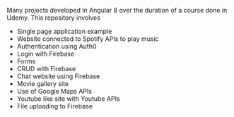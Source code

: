 Many projects developed in Angular 8 over the duration of a course done in Udemy.
This repository involves
  - Single page application example
  - Website connected to Spotify APIs to play music
  - Authentication using Auth0
  - Login with Firebase
  - Forms
  - CRUD with Firebase
  - Chat website using Firebase
  - Movie gallery site
  - Use of Google Maps APIs
  - Youtube like site with Youtube APIs
  - File uploading to Firebase
